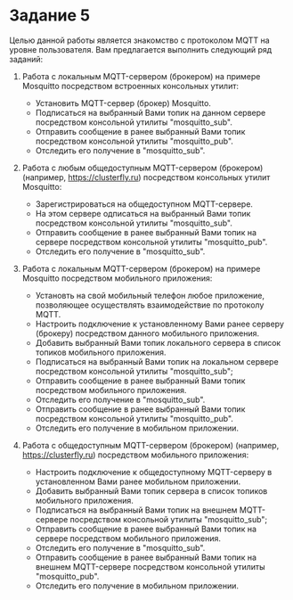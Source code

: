 # Задание 5

Целью данной работы является знакомство с протоколом MQTT на уровне пользователя.
Вам предлагается выполнить следующий ряд заданий:

1. Работа с локальным MQTT-сервером (брокером) на примере Mosquitto посредством встроенных консольных утилит:
    - Установить MQTT-сервер (брокер) Mosquitto.
    - Подписаться на выбранный Вами топик на данном сервере посредством консольной утилиты "mosquitto_sub".
    - Отправить сообщение в ранее выбранный Вами топик посредством консольной утилиты "mosquitto_pub".
    - Отследить его получение в "mosquitto_sub".

2. Работа с любым общедоступным MQTT-сервером (брокером) (например, https://clusterfly.ru)  посредством консольных утилит Mosquitto:
    - Зарегистрироваться на общедоступном MQTT-сервере.
    - На этом сервере одписаться на выбранный Вами топик посредством консольной утилиты "mosquitto_sub".
    - Отправить сообщение в ранее выбранный Вами топик на сервере посредством консольной утилиты "mosquitto_pub".
    - Отследить его получение в "mosquitto_sub".

3. Работа с локальным MQTT-сервером (брокером) на примере Mosquitto посредством мобильного приложения:
    - Установть на свой мобильный телефон любое приложение, позволяющее осуществлять взаимодействие по протоколу MQTT.
    - Настроить подключение к установленному Вами ранее серверу (брокеру) посредством данного мобильного приложения.
    - Добавить выбранный Вами топик локального сервера в список топиков мобильного приложения.
    - Подписаться на выбранный Вами топик на локальном сервере посредством консольной утилиты "mosquitto_sub";
    - Отправить сообщение в ранее выбранный Вами топик посредством мобильного приложения.
    - Отследить его получение в "mosquitto_sub".
    - Отправить сообщение в ранее выбранный Вами топик посредством консольной утилиты "mosquitto_pub".
    - Отследить его получение в мобильном приложении.

4. Работа с общедоступным MQTT-сервером (брокером) (например, https://clusterfly.ru) посредством мобильного приложения:
    - Настроить подключение к общедоступному MQTT-серверу в установленном Вами ранее мобильном приложении.
    - Добавить выбранный Вами топик сервера в список топиков мобильного приложения.
    - Подписаться на выбранный Вами топик на внешнем MQTT-сервере посредством консольной утилиты "mosquitto_sub";
    - Отправить сообщение в ранее выбранный Вами топик на сервере посредством мобильного приложения.
    - Отследить его получение в "mosquitto_sub".
    - Отправить сообщение в ранее выбранный Вами топик на внешнем MQTT-сервере посредством консольной утилиты "mosquitto_pub".
    - Отследить его получение в мобильном приложении.

